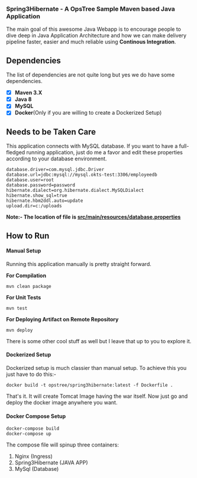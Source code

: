 ### Spring3Hibernate - A OpsTree Sample Maven based Java Application

The main goal of this awesome Java Webapp is to encourage people to dive deep in Java Application Architecture and how we can make delivery pipeline faster, easier and much reliable using **Continous Integration**.

## Dependencies

The list of dependencies are not quite long but yes we do have some dependencies.

- [X] **Maven 3.X**
- [X] **Java 8**
- [X] **MySQL**
- [X] **Docker**(Only if you are willing to create a Dockerized Setup)

## Needs to be Taken Care
This application connects with MySQL database. If you want to have a full-fledged running application, just do me a favor and edit these properties according to your database environment.

```properties
database.driver=com.mysql.jdbc.Driver
database.url=jdbc:mysql://mysql.okts-test:3306/employeedb
database.user=root
database.password=password
hibernate.dialect=org.hibernate.dialect.MySQLDialect
hibernate.show_sql=true
hibernate.hbm2ddl.auto=update
upload.dir=c:/uploads
```

**Note:- The location of file is [src/main/resources/database.properties](src/main/resources/database.properties)**

## How to Run

#### Manual Setup

Running this application manually is pretty straight forward.

**For Compilation**

```shell
mvn clean package
```

**For Unit Tests**

```shell
mvn test
```

**For Deploying Artifact on Remote Repository**

```shell
mvn deploy
```

There is some other cool stuff as well but I leave that up to you to explore it.

#### Dockerized Setup

Dockerized setup is much classier than manual setup. To achieve this you just have to do this:-

```shell
docker build -t opstree/spring3hibernate:latest -f Dockerfile .
```

That's it. It will create Tomcat Image having the war itself. Now just go and deploy the docker image anywhere you want.

#### Docker Compose Setup

```shell
docker-compose build
docker-compose up 
```

The compose file will spinup three containers:
1) Nginx (Ingress)
2) Spring3Hibernate (JAVA APP)
3) MySql (Database)
